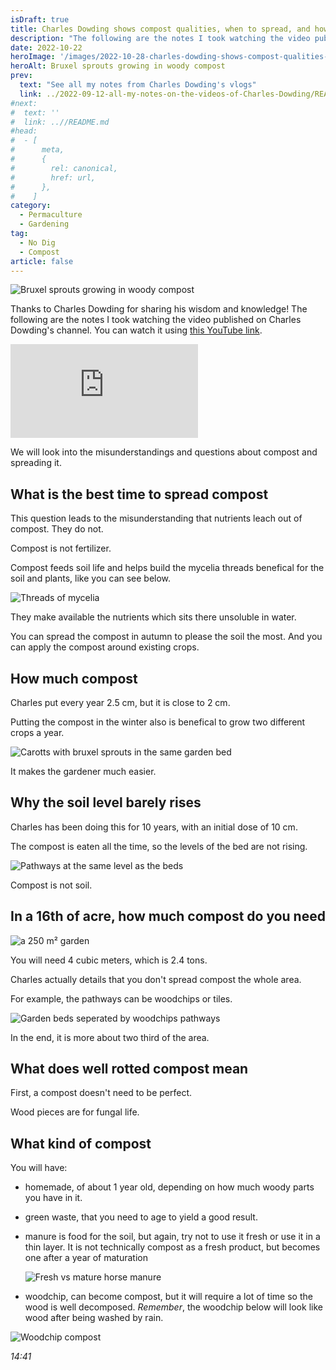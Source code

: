 ```yaml
---
isDraft: true
title: Charles Dowding shows compost qualities, when to spread, and how much, by Charles Dowding
description: "The following are the notes I took watching the video published on Charles Dowding's channel"
date: 2022-10-22
heroImage: '/images/2022-10-28-charles-dowding-shows-compost-qualities--when-to-spread--and-how-much-charles-dowding-hero.jpg'
heroAlt: Bruxel sprouts growing in woody compost
prev:
  text: "See all my notes from Charles Dowding's vlogs"
  link: ../2022-09-12-all-my-notes-on-the-videos-of-Charles-Dowding/README.md
#next:
#  text: ''
#  link: ..//README.md
#head:
#  - [
#      meta,
#      {
#        rel: canonical,
#        href: url,
#      },
#    ]
category:
  - Permaculture
  - Gardening
tag:
  - No Dig
  - Compost
article: false
---
```


![Bruxel sprouts growing in woody compost](./images/2022-10-28-charles-dowding-shows-compost-qualities--when-to-spread--and-how-much-charles-dowding-hero.jpg "Credits: image taken from Charles Dowding's vlog")

Thanks to Charles Dowding for sharing his wisdom and knowledge!
The following are the notes I took watching the video published on Charles Dowding's channel.
You can watch it using [this YouTube link](https://www.youtube.com/watch?v=s71f18ila1c).

<!-- markdownlint-disable MD033 -->
<iframe class="newsletter-embed" src="https://thetooltip.substack.com/embed" frameborder="0" scrolling="no"></iframe>

We will look into the misunderstandings and questions about compost and spreading it.

## What is the best time to spread compost

This question leads to the misunderstanding that nutrients leach out of compost. They do not.

Compost is not fertilizer.

Compost feeds soil life and helps build the mycelia threads benefical for the soil and plants, like you can see below.

![Threads of mycelia](./images/thread-of-mycelia.jpg "Credits: image taken from Charles Dowding's vlog")

They make available the nutrients which sits there unsoluble in water.

You can spread the compost in autumn to please the soil the most.
And you can apply the compost around existing crops.

## How much compost

Charles put every year 2.5 cm, but it is close to 2 cm.

Putting the compost in the winter also is benefical to grow two different crops a year.

![Carotts with bruxel sprouts in the same garden bed](./images/succession-crops.jpg "Credits: image taken from Charles Dowding's vlog")

It makes the gardener much easier.

## Why the soil level barely rises

Charles has been doing this for 10 years, with an initial dose of 10 cm.

The compost is eaten all the time, so the levels of the bed are not rising.

![Pathways at the same level as the beds](./images/pathways-at-the-same-level-as-the-beds.jpg "Credits: image taken from Charles Dowding's vlog")

Compost is not soil.

## In a 16th of acre, how much compost do you need

![a 250 m² garden](./images/250-m2-garden.jpg "Credits: image taken from Charles Dowding's vlog")

You will need 4 cubic meters, which is 2.4 tons.

Charles actually details that you don't spread compost the whole area.

For example, the pathways can be woodchips or tiles.

![Garden beds seperated by woodchips pathways](./images/beds-seperated-by-pathways.jpg "Credits: image taken from Charles Dowding's vlog")

In the end, it is more about two third of the area.

## What does well rotted compost mean

First, a compost doesn't need to be perfect.

Wood pieces are for fungal life.

## What kind of compost

You will have:

- homemade, of about 1 year old, depending on how much woody parts you have in it.
- green waste, that you need to age to yield a good result.
- manure is food for the soil, but again, try not to use it fresh or use it in a thin layer. It is not technically compost as a fresh product, but becomes one after a year of maturation

  ![Fresh vs mature horse manure](./images/fresh-vs-mature-horse-manure.jpg "Credits: image taken from Charles Dowding's vlog")

- woodchip, can become compost, but it will require a lot of time so the wood is well decomposed. _Remember_, the woodchip below will look like wood after being washed by rain.

![Woodchip compost](./images/woodchip-compost.jpg "Credits: image taken from Charles Dowding's vlog")

_14:41_

